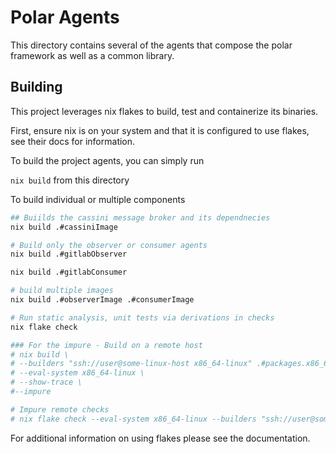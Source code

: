 # Polar Agents

This directory contains several of the agents that compose the polar framework as well as a common library.

## Building
This project leverages nix flakes to build, test and containerize its binaries.

First, ensure nix is on your system and that it is configured to use flakes, see their docs for information.

To build the project agents, you can simply run

`nix build` from this directory


To build individual or multiple components

```sh
## Buiilds the cassini message broker and its dependnecies
nix build .#cassiniImage

# Build only the observer or consumer agents
nix build .#gitlabObserver

nix build .#gitlabConsumer

# build multiple images
nix build .#observerImage .#consumerImage

# Run static analysis, unit tests via derivations in checks
nix flake check

### For the impure - Build on a remote host
# nix build \
# --builders "ssh://user@some-linux-host x86_64-linux" .#packages.x86_64-linux.default \
# --eval-system x86_64-linux \
# --show-trace \
#--impure         

# Impure remote checks
# nix flake check --eval-system x86_64-linux --builders "ssh://user@some-linux-host x86_64-linux" --show-trace --impure   

```

For additional information on using flakes please see the documentation.